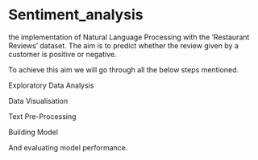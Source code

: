# Sentiment_analysis
the implementation of Natural Language Processing with the ‘Restaurant Reviews’ dataset. The aim is to predict whether the review given by a customer is positive or negative.

To achieve this aim we will go through all the below steps mentioned.

Exploratory Data Analysis

Data Visualisation

Text Pre-Processing

Building Model

And evaluating model performance.
